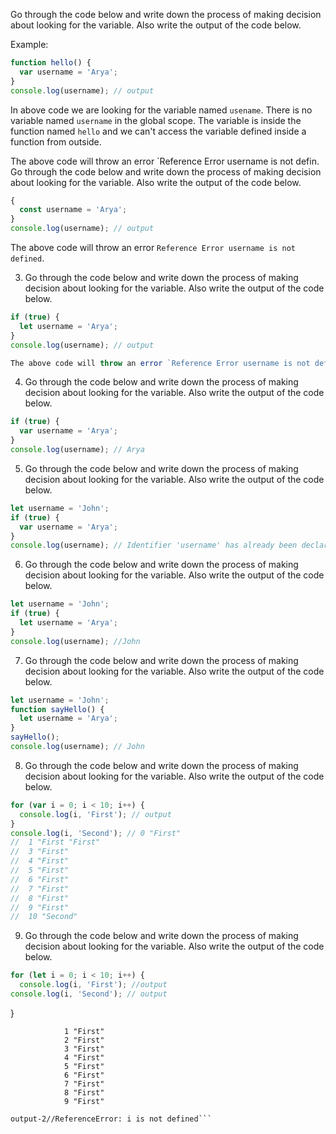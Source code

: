 Go through the code below and write down the process of making decision about looking for the variable. Also write the output of the code below.

Example:

```js
function hello() {
  var username = 'Arya';
}
console.log(username); // output
```

In above code we are looking for the variable named `usename`. There is no variable named `username` in the global scope. The variable is inside the function named `hello` and we can't access the variable defined inside a function from outside.

The above code will throw an error `Reference Error username is not defin. Go through the code below and write down the process of making decision about looking for the variable. Also write the output of the code below.

```js
{
  const username = 'Arya';
}
console.log(username); // output
```
The above code will throw an error `Reference Error username is not defined`.



3. Go through the code below and write down the process of making decision about looking for the variable. Also write the output of the code below.

```js
if (true) {
  let username = 'Arya';
}
console.log(username); // output

The above code will throw an error `Reference Error username is not defined`.
```

4. Go through the code below and write down the process of making decision about looking for the variable. Also write the output of the code below.

```js
if (true) {
  var username = 'Arya';
}
console.log(username); // Arya
```

5. Go through the code below and write down the process of making decision about looking for the variable. Also write the output of the code below.

```js
let username = 'John';
if (true) {
  var username = 'Arya';
}
console.log(username); // Identifier 'username' has already been declared
```

6. Go through the code below and write down the process of making decision about looking for the variable. Also write the output of the code below.

```js
let username = 'John';
if (true) {
  let username = 'Arya';
}
console.log(username); //John
```

7. Go through the code below and write down the process of making decision about looking for the variable. Also write the output of the code below.

```js
let username = 'John';
function sayHello() {
  let username = 'Arya';
}
sayHello();
console.log(username); // John
```

8. Go through the code below and write down the process of making decision about looking for the variable. Also write the output of the code below.

```js
for (var i = 0; i < 10; i++) {
  console.log(i, 'First'); // output
}
console.log(i, 'Second'); // 0 "First"
//  1 "First "First"
//  3 "First"
//  4 "First"
//  5 "First"
//  6 "First"
//  7 "First"
//  8 "First"
//  9 "First"
//  10 "Second"
```

9. Go through the code below and write down the process of making decision about looking for the variable. Also write the output of the code below.

```js
for (let i = 0; i < 10; i++) {
  console.log(i, 'First'); //output
console.log(i, 'Second'); // output
```
}

```output-1   0 "First"
            1 "First"
            2 "First"
            3 "First"
            4 "First"
            5 "First"
            6 "First"
            7 "First"
            8 "First"
            9 "First"

output-2//ReferenceError: i is not defined```